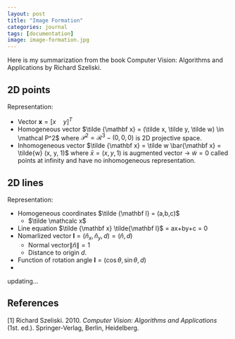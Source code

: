 ```yaml
---
layout: post
title: "Image Formation"
categories: journal
tags: [documentation]
image: image-formation.jpg
---
```

Here is my summarization from the book Computer Vision: Algorithms and Applications by Richard Szeliski.
## 2D points
Representation:
* Vector $\mathbf x=[x\quad y]^T$  
* Homogeneous vector  $\tilde {\mathbf x} = (\tilde x, \tilde y, \tilde w) \in \mathcal P^2$  where $\mathcal P^2 = \mathcal R^3 - (0,0,0)$ is 2D projective space.  
* Inhomogeneous vector $\tilde {\mathbf x} = \tilde w \bar{\mathbf x} = \tilde{w} (x, y, 1)$  where $\bar x = (x,y,1)$ is augmented vector -> $\tilde w = 0$ called points at infinity and have no inhomogeneous representation.  

## 2D lines
Representation:
* Homogeneous coordinates $\tilde {\mathbf l} = (a,b,c)$
  * $\tilde \mathcalc x$
* Line equation $\tilde {\mathbf x} \tilde{\mathbf l}$ = ax+by+c = 0
* Nomarlized vector $\mathbf l = (\hat n_x,\hat n_y,d)=(\hat n,d)$
  * Normal vector$\lVert\hat n\rVert=1$
  * Distance to origin $d$.
* Function of rotation angle $\mathbf l=(\cos\theta,\sin\theta,d)$
*
updating...

## References
[1] Richard Szeliski. 2010. <i>Computer Vision: Algorithms and Applications</i> (1st. ed.). Springer-Verlag, Berlin, Heidelberg.



<!--stackedit_data:
eyJoaXN0b3J5IjpbLTE4MDg0NDI0OTEsLTYzNjY1OTgsOTU0Nj
g5OTE0LC02ODk5Nzc5OTIsMjY5MDUyMDI4LDI3NTUwNzU2Mywt
NjI0MTIwOTY3LDQxNDU2MjQ0OSwxMDM0NzcyMjgsLTIxMjkzMj
gxMTEsMTcwNTE4OSwtMjA0MzYzMTU0NywxMjI3MDQ0ODA5LDE1
MTU3MDk0NDcsNjk3MzQ4MDAzLC0xMzI3NzM0OTk5LC0xNjYwOT
I3OTM3LC0xOTgxMjc4MDEwLC01MTk1NTk2NjYsMjA2MTI2MjM1
MF19
-->